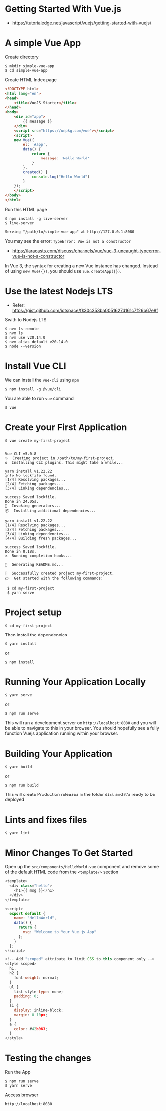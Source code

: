 # Getting Started With Vue.js
* https://tutorialedge.net/javascript/vuejs/getting-started-with-vuejs/


# A simple Vue App

Create directory
```
$ mkdir simple-vue-app
$ cd simple-vue-app
```

Create HTML Index page 
```html
<!DOCTYPE html>
<html lang="en">
<head>
    <title>VueJS Starter</title>
</head>
<body>
    <div id="app">
        {{ message }}
    </div>
    <script src="https://unpkg.com/vue"></script>
    <script>
    new Vue({
        el: '#app',
        data() {
            return {
                message: 'Hello World'
            }
        },
        created() {
            console.log("Hello World")
        }
    });
    </script>
</body>
</html>
```

Run this HTML page
```
$ npm install -g live-server
$ live-server

Serving "/path/to/simple-vue-app" at http://127.0.0.1:8080
```

You may see the error: `TypeError: Vue is not a constructor`
* https://laracasts.com/discuss/channels/vue/vue-3-uncaught-typeerror-vue-is-not-a-constructor

In Vue 3, the syntax for creating a new Vue instance has changed. Instead of using `new Vue({})`, you should use `Vue.createApp({})`.


# Use the latest Nodejs LTS

* Refer: https://gist.github.com/iotspace/f830c353ba0051627d161c7f26b67e8f

Swith to Nodejs LTS
```
$ nvm ls-remote
$ nvm ls
$ nvm use v20.14.0
$ nvm alias default v20.14.0
$ node --version
```

# Install Vue CLI

We can install the `vue-cli` using `npm`
```
$ npm install -g @vue/cli
```

You are able to run `vue` command
```
$ vue
```

# Create your First Application

```
$ vue create my-first-project


Vue CLI v5.0.8
✨  Creating project in /path/to/my-first-project.
⚙️  Installing CLI plugins. This might take a while...

yarn install v1.22.22
info No lockfile found.
[1/4] Resolving packages...
[2/4] Fetching packages...
[3/4] Linking dependencies...

success Saved lockfile.
Done in 24.05s.
🚀  Invoking generators...
📦  Installing additional dependencies...

yarn install v1.22.22
[1/4] Resolving packages...
[2/4] Fetching packages...
[3/4] Linking dependencies...
[4/4] Building fresh packages...

success Saved lockfile.
Done in 8.18s.
⚓  Running completion hooks...

📄  Generating README.md...

🎉  Successfully created project my-first-project.
👉  Get started with the following commands:

 $ cd my-first-project
 $ yarn serve
```


# Project setup

```
$ cd my-first-project
```

Then install the dependencies
```
$ yarn install
```
or 
```
$ npm install
```


# Running Your Application Locally

```
$ yarn serve
```
or 

```
$ npm run serve
```


This will run a development server on `http://localhost:8080` and you will be able to navigate to this in your browser. You should hopefully see a fully function Vuejs application running within your browser.


# Building Your Application

```
$ yarn build
```
or 
```
$ npm run build
```

This will create Production releases in the folder `dist` and it's ready to be deployed

# Lints and fixes files
```
$ yarn lint
```


# Minor Changes To Get Started

Open up the `src/components/HelloWorld.vue` component and remove some of the default HTML code from the `<template/>` section

```js
<template>
  <div class="hello">
    <h1>{{ msg }}</h1>
  </div>
</template>

<script>
  export default {
    name: "HelloWorld",
    data() {
      return {
        msg: "Welcome to Your Vue.js App"
      };
    }
  };
</script>

<!-- Add "scoped" attribute to limit CSS to this component only -->
<style scoped>
  h1,
  h2 {
    font-weight: normal;
  }
  ul {
    list-style-type: none;
    padding: 0;
  }
  li {
    display: inline-block;
    margin: 0 10px;
  }
  a {
    color: #42b983;
  }
</style>
```

# Testing the changes

Run the App
```
$ npm run serve
$ yarn serve
```

Access browser
```
http://localhost:8080
```
